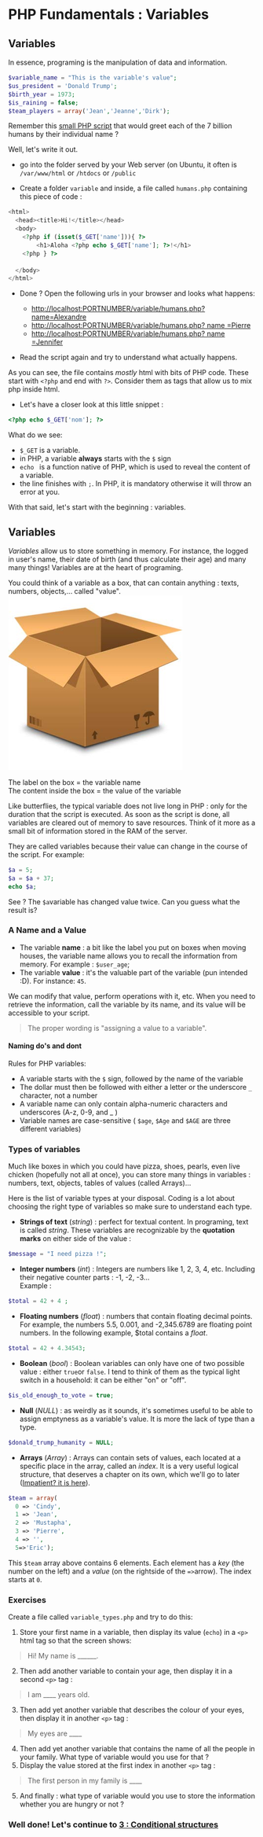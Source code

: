 # PHP Fundamentals : Variables

## Variables

In essence, programing is the manipulation of data and information.

```php
$variable_name = "This is the variable's value";
$us_president = 'Donald Trump';
$birth_year = 1973; 
$is_raining = false;
$team_players = array('Jean','Jeanne','Dirk');
```

Remember this [small PHP script](1.1-php-introduction.md) that would greet each of the 7 billion humans by their individual name ?

Well, let's write it out.

- go into the folder served by your Web server (on Ubuntu, it often is `/var/www/html` or `/htdocs` or `/public`

- Create a folder `variable` and inside, a file called `humans.php` containing this piece of code :  

```php
<html>
  <head><title>Hi!</title></head>
  <body>
  	<?php if (isset($_GET['name'])){ ?>
    	<h1>Aloha <?php echo $_GET['name']; ?>!</h1>
   	<?php } ?>
    
  </body>
</html>
```

- Done ? Open the following urls in your browser and looks what happens:  
  - [http://localhost:PORTNUMBER/variable/humans.php?name=Alexandre](http://localhost:80/variable/humans.php?name=Alexandre)
  - [http://localhost:PORTNUMBER/variable/humans.php? name =Pierre](http://localhost:80/variable/humans.php?name=Pierre)
  - [http://localhost:PORTNUMBER/variable/humans.php? name =Jennifer](http://localhost:80/variable/humans.php?name=Jennifer)

- Read the script again and try to understand what actually happens.

As you can see, the file contains *mostly* html with bits of PHP code. These start with  `<?php` and end with `?>`. Consider them as tags that allow us to mix php inside html.  

- Let's have a closer look at this little snippet :  

```php
<?php echo $_GET['nom']; ?>
```

What do we see: 

- ` $_GET ` is a variable.
- in PHP, a variable **always** starts with the `$` sign
- `echo ` is a function native of PHP, which is used to reveal the content of a variable.
- the line finishes with  `;`. In PHP, it is mandatory otherwise it will throw an error at you.

With that said, let's start with the beginning : variables.

## Variables


*Variables* allow us to store something in memory. For instance, the logged in user's name, their date of birth (and thus calculate their age) and many many things! Variables are at the heart of programing.

You could think of a variable as a box, that can contain anything : texts, numbers, objects,... called "value".  
![Carton](./assets/carton.png)

The label on the box = the variable name  
The content inside the box = the value of the variable

Like butterflies, the typical variable does not live long in PHP : only for the duration that the script is executed.
As soon as the script is done, all variables are cleared out of memory to save resources. Think of it more as a small bit of information stored in the RAM of the server.

They are called variables because their value can change in the course of the script. For example: 

```php
$a = 5;
$a = $a + 37;
echo $a;
```

See ? The `$a`variable has changed value twice. Can you guess what the result is?

### A Name and a Value
    
- The variable **name** : a bit like the label you put on boxes when moving houses, the variable name allows you to recall the information from memory. For example : `$user_age`;  
- The variable **value** : it's the valuable part of the variable (pun intended :D). For instance: `45`.  

We can modify that value, perform operations with it, etc. When you need to retrieve the information, call the variable by its name, and its value will be accessible to your script. 

> The proper wording is "assigning a value to a variable".

#### Naming do's and dont

Rules for PHP variables:

- A variable starts with the `$` sign, followed by the name of the variable
- The dollar must then be followed with either a letter or the underscore `_` character, not a number
- A variable name can only contain alpha-numeric characters and underscores (A-z, 0-9, and _ )
- Variable names are case-sensitive ( `$age`, `$Age` and `$AGE` are three different variables)

### Types of variables

Much like boxes in which you could have pizza, shoes, pearls, even live chicken (hopefully not all at once), you can store many things in variables :  numbers, text, objects, tables of values (called Arrays)...

Here is the list of variable types at your disposal. Coding is a lot about choosing the right type of variables so make sure to understand each type.

- **Strings of text** (*string*) : perfect for textual content. In programing, text is called _string_. These variables are recognizable by the **quotation marks** on either side of the value  : 

```php  
$message = "I need pizza !";  
```
- **Integer numbers** (*int*) : Integers are numbers like 1, 2, 3, 4, etc. Including their negative counter parts : -1, -2, -3…  
Example : 

```php 
$total = 42 + 4 ;
```
  
- **Floating numbers** (*float*) : numbers that contain floating decimal points. For example, the numbers 5.5, 0.001, and -2,345.6789 are floating point numbers.  In the following example, $total contains a *float*.

```php 
$total = 42 + 4.34543; 
``` 

- **Boolean** (*bool*) : Boolean variables can only have one of two possible value : either `true`or `false`. I tend to think of them as the typical light switch in a household: it can be either "on" or "off".

```php
$is_old_enough_to_vote = true;
```

- **Null** (*NULL*) : as weirdly as it sounds, it's sometimes useful to be able to assign emptyness as a variable's value. It is more the lack of type than a type.  

```php
$donald_trump_humanity = NULL;
```

- **Arrays** (*Array*) : Arrays can contain sets of values, each located at a specific place in the array, called an *index*. It is a very useful logical structure, that deserves a chapter on its own, which we'll go to later ([Impatient? it is here](php-array.md)).  

```php
$team = array(
  0 => 'Cindy', 
  1 => 'Jean', 
  2 => 'Mustapha', 
  3 => 'Pierre', 
  4 => '', 
  5=>'Eric'); 
```

This `$team` array above contains 6 elements. Each element has a *key* (the number on the left) and a *value* (on the rightside of the `=>`arrow). The index starts at `0`.

### Exercises

Create a file called `variable_types.php` and try to do this:

1. Store your first name in a variable, then display its value (`echo`) in a `<p>` html tag so that the screen shows:   
> Hi! My name is ______. 

2. Then add another variable to contain your age, then display it in a second `<p>` tag : 
> I am ____ years old.
3. Then add yet another variable that describes the colour of your eyes, then display it in another `<p>` tag : 
> My eyes are ____
4. Then add yet another variable that contains the name of all the people in your family. What type of variable would you use for that ?
5. Display the value stored at the first index in another `<p>` tag : 
> The first person in my family is ____

5. And finally : what type of variable would you use to store the information whether you are hungry or not ?

### Well done! Let's continue to [3 : Conditional structures](3-php-conditions.md)


